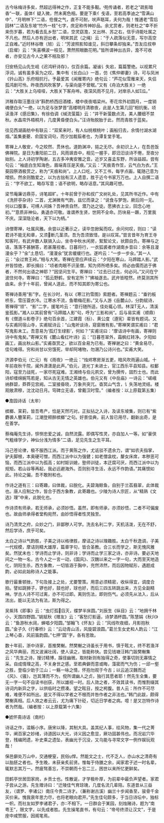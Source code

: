<!-- { "loadSidebar": true } -->
古今咏梅诗多矣，然超远得神之作，正复不能多觏。苑传诵者，若老之“疏影暗香”一联，虽体亻疑入微，然未离色相。要是下乘亻戋语，至若高季迪之“雪满山中”、“月明林下”二语，伧俚之气，直不可耐，吠声聒耳，夫何为哉！惟逋老“雪后园林”二语及东坡“竹外一枝”七字，庶足称传神妙品。余尤赏者，则老杜之“幸不折来伤岁暮，若为看去乱乡愁”二语，空灵窈澹，又出林、苏之右，信乎诗能吐属之不凡也。然后人亦有迥出者，明宋其武（之绳）云：“于人疏落似无意，写尔高空正自难。”近时林谷暾（旭）云：“芳波照影知谁见，斜日攀条却独来。”吾友应叔申（启墀）云：“失喜横波一枝见，萧然照眼数花明。”皆所谓神出古异，澹不可收者，亦安见古今人之果不相及邪？

归安杨见山先生岘《迟鸿轩诗存》，仅百余篇。凝谧讠失宕，篇篇警绝。以视累尺浮词，诚有虽多奚为之叹。集中有《长白山》一首，仿《焦仲卿妻》诗，可与凤洲《钤山高》乐府相抗行。予最爱其《闻雁寄内》绝句云：“芦花似雪雁来天，失侣孤鸿剧可怜。昨夜西风吹客梦，与渠向是不曾眠。”又有《舟泊大胜关》一绝云：“大胜关上乌哑哑，大胜关下客舟哗。夜深风雨不见月，对岸杀人如瓜。”

洪稚存取汪墨庄诗“斟酌桥西旧酒楼，楼中夜夜唱梁州。枣花帘外初圆月，一度销魂便白头”一绝，以为足与张梦晋“高楼明月清歌夜，此是人生第几回”相抗衡。顷读渔洋《感旧集》，有徐伯调《缄流萤篇》云：“井干新萤数点流，美人腰细不禁秋。水晶帘外梧桐月，几度黄昏便白头。”汪诗殆脱胎于此，然而青胜于蓝矣。

往见西湖画舫中有联云：“双桨来时，有人似桃根桃叶；画船归去，余情付湖水湖烟。”盖集姜夔、俞国宝词句，而少加裁翦者也，为谭复堂手笔。

寄禅上人敬安，今之皎然、贯休也。道韵渊冲，挹之无尽。余初识上人，在吾邑饭佛禅院。是日为重阳前二日，风雨飒沓中，相见一握手，即汨汨谈诗不倦，至夜分始别。上人诗初学陶谢，五古多冲夷安雅之音。近岁又喜孟东野，所诣益超。尝有句云：“袖底白生知海色，眉端青压是天痕。”又云：“天痕青作笠，云气白为衣。”王葵园祭酒极赏之，称为“天痕和尚”。上人口吃，又不工书，每字点画，辄随己意为增损。然余则酷爱之，以为古拙有汉人遗意，胜于近今书家万万也。上人自撰二语云：“字不欲工，略存写意；语不欲明，略存话意。”其风趣可想。

梁节庵廉访鼎芬，诗笔超旷。十年前曾于孙和叔广文树礼处，见其所书近作。中有《洗肝亭杂诗》二首，尤渊微有气韵，兹忆而录之：“说食与梦饱，厥后同一无。何以口腹事，可缚人间姝？吾神贵自然，潜乃达之徒。愿拂衣上尘，回念心地初。”“意质非神仙，勇退亦可敬。谁谓养生贤，世网不全命。历块易一蹶，万里我不庆。深深隐沦者，天下以为柄。”

诗僧寄禅，吐属风雅。余尝以近著示之，读毕忽掀髯而叹。余问何叹，则曰：“读君诗不能无和章，又须断几茎须。吾为吾须致惜，是以叹耳。”尝言昔年为育王寺知客时，有武弁数人联骑入山，坐寺中秋水闲房，絮絮论文，状颇自负。寄禅与之语，落落不甚酬答，若甚蔑视者。日暮将行，一衣狐裘者作湖南乡音曰：余等且漫漫汆乎？“汆”土恳切，“漫漫汆”犹言缓缓行也。遂吟云：“一步一步汆。”其一人云：“汆过育王岭。”相与大笑。寄禅在旁应声续云：“夕阳在寒山，马蹄踏人影。”武弁皆惊绝，即长揖曰：“顷者肉眼不识圣僧，知为师所哂多矣。师必由儒而逃于佛者，不然何出语之神耶？”因坚问生平。寄禅曰：“过去已过去，何必问。”又问在宁波住何寺。寄禅曰：“孤云野鹤，安有定所？”拂袖遂去。武弁皆瞠然，终莫测其所由来。余于十年前，曾闻人道此，而不知其即为寄公也。

寄禅诗善用“影”字。在长沙时，有以《寒江钓雪图》索题者。寄禅题云：“垂钓板桥东，雪压蓑衣冷。江寒水不流，鱼嚼梅花影。”又与人游《岳麓山》，分韵赋诗，寄禅得“领”、“影”二字，援笔吟云：“意行随所适，佳处辄心领。林深无人，清溪鉴孤影。”湘人以其前曾有“马蹄踏人影”句，呼为“三影和尚”。后与易实甫（顺鼎）有《僧道斗影卷子》绝句百余首，江建霞（标）、黄公度（遵宪）辈皆有题词。又与实甫同宿山寺，实甫赋诗云：“山鬼听谈诗，窥窗微有影。”寄禅笑谓实甫曰：“君写鬼影未工。吾意易为‘孤灯生绿影’，何如？”实甫诧曰：“摩诘诗中有画，寄禅则诗中有鬼矣。”寄禅又有《麓山看红叶诗》云：“日暮苍翠外，霜枫红转净。夕阳如画工，画出秋山影。”实甫亟赏之，欲以百金易为已有。寄禅谢之曰：“黄金易尽，佳句难得。穷和尚甘以穷饿死，举却阿堵物，勿溷乃公诗兴也。”实甫大笑。

济源李伯元（仁元）有《雨夜》一绝云：“烛烬寒房渐五更，暗风吹雨遍山城。十年前夜秋千院，阑外潇潇是此声。”伯元，道光丁未进士，官江西乐平县知县。权鄱阳，寇至力战死，一家尽死寇难。王湘绮与伯元夙交，曾为撰传，固烈士也。而此诗却缠绵婉笃若是，知从古无无情之英雄也。伯元又有《中岳庙》一诗云：“嵯峨纳群碧，莽莽见宫阙。二室接昏晓，万象共突兀。杳冥山气含，讠失荡地灵结。楼观敞肃穆，沈沈动日月。穹碑立无语，曾戴汉时雪。”（编者按：以上原载第五集）



●澹园诗话（太牟）

槟榔、茉莉，皆吾粤产，恰是天然巧对。正拟拈之入诗，及读东坡集，则已有“紫麝袭人簪茉莉，江潮登颊醉槟榔”之句。好景佳典，前人皆已用尽，翻新出奇，是在善学。

蔡梅庵先生诗，悱恻忠爱之诚，自然流露。即偶写性灵，亦自加人一等。如“豪侠气粗缘学少，神仙分浅为情多”二语，足见先生之生平耳。

冯己苍论律，极不服西江派。而于黄陈之作，尤诋驳不遗余力，谓“如农夫指掌，驴夫脚根，本奥硬可憎，而西江派中以为强健；如老僧衾枕，嫠女床席，本秽恶可恼，而西江派中以为孤高；如村妪训媳，塾师训徒，本迂腐可厌，而西江派中以为规矩。若山谷等再起，我必远避海外。否则别寻生活，永远不作韵语。”其痛恨如此。持论之偏，吾不敢附和也。

作诗之道有三：曰寄趣，曰体裁，曰脱化。夫碧海鲸鱼，自别于兰萏翡翠，此体裁也。唐人应制之作，皆合于西方象教，此寄趣也。少陵为诗人宗匠，从“精熟《文选》理”中来，此脱化也。

作诗须有师承，若无师承，必须妙悟。虽然，即有师承，亦须妙悟，二者不可偏废也。故由师承得者堂构宛然，由妙悟得者性灵独至。

诗乃清灵之府，众妙之门，非鄙秽人可学。洗去名利二字，天机活泼，无在不舒，然后学诗，庶乎可矣。

太白之诗以气韵胜，子美之诗以格律胜，摩诘之诗以理趣胜。太白千秋逸调，子美一代规模，摩诘则精大雄厚，篇章字句，皆合圣教。合三长而学之，斯无愧风雅矣。然犹未也：学诗而止学诗，则非诗；学诗而止学三家之诗，亦非诗。要必天地间之一物一名，古今人之一言一动，《国风》、汉魏以来之一字一句，大而至天地造化，阴阳生杀，西方象教，一切皆涵于胸中，充然沛然，而后因物赋形，遇题成韵，必如此始称诗人之能事。

歌行最重顿挫，下句及接上之处，尤要警策。用意必须精密，收纵得宜，调度合拍。譬如跳狮子，锣也好，鼓也好，球也好，而后三四五转跳出来，方见全副精神。学古人诗不可过离，亦不可过即。离则伤法，即则伤气。必须先从法入，后从法出，能以无法为有法，斯为得之。

吴紫玮《即事》云：“虫灯孤舀灭，蝶梦半床圆。”刘辰生《纵目》云：“地拥千林小，天围四野圆。”姚赋秋《赠友》云：“客愁灯影逼，诗梦酒杯圆。”陈慧娟《秋兴》云：“鱼游秋水阔，蝉唱夕阳圆。”邹翰飞《怀友》云：“风线吹夜细，月影抱秋圆。”金子久《行春桥》云：“云动青山活，风旋碧浪圆。”葛兰生女史和人韵云：“江上琴心杳，风前笛韵圆。”七押“圆”字，各有思致。

数十年前，浙中诗家，首推樊榭。然樊榭之诗虽长于用书，慎于眩ㄤ，终不若渔洋之风华典丽，而又波澜壮阔，使人读之，皆能称快。尝见钱塘汪韩门跋樊榭集云：“先生之诗，搜讨精博，蹊径幽微。取材新则有独得之奇，使事切则无寡情之采。自成情理之高，不关身世之感。至若典僻而意或晦，藻密而气为伤；一邱一壑之胜，登临少助于江山；一觞一咏之情，怀抱勿观于今古；以云追汉魏而近《风》、《骚》，岂其薄而不为，傥所谓幽人之贞，独行其愿者耶！然先生全集，要无一字一句不自读书创获，所以雄视一时。后人效之者，不效其读书，而惟割缀其诗词内新异之字，以供临时之攒凑。望之眩目，按之枵腹。昔人云：所作不可尽难，难便不如所出。是又不得以学者之不根而并咎作者之非法也。”韩门此跋，颇得樊榭真相。后人效之者云云，尤为痛下针砭，切近日学者之病。噫！是又岂特作诗者为然哉。（编者按：以上原载第十六集）



●摅怀斋诗话（南村）

诗话之作，滥觞小序。唐宋以降，其制大具。盖其纪人事，绘风物，集一代之菁华，阐百家之妙绪，诗道因以大光，诗义因之愈显，厥功固甚伟也。而况岩穴毕登，残编罔遗，补史乘之遗坠，表幽光于沉没，又乌能与寻常文字一例作娱玩观哉！

保邑僻处万山中，交通梗窒，民俗悍。然能文之士，代不乏人，亦山水之清奇有以胎胚之者也。予生晚，未获亲炙前贤。惟每于侍膳之余，闻家君子述一时名辈，辄默志其万一。然疲驽善忘，不崇朝而十忘二三，困世以来所忆更鲜矣。

田鹤亭世居田家岗，乡贡士也。性散诞，才学极朴厚，为前辈中最负声望者。家君子尝从之游。先生赠诗曰：“迁陵佳气育琼瑰，几度名流几辈陪。东道昔从三益友，（谓罗、李诸公）南庄今贵二诗才。（兼称谢古溪）幽兰十步闻香至，骏骨千金买价来。愧我衰年思力尽，也将老眼向君开。”先生佳句颇多，于当日诗坛中，独标一帜。而社友如罗李诸君子，亦不相下。一日群会于某园，刻烛赌诗，题为“南粤王”，限文字，以先成者胜。先生操笔直书，有句云：“帝号终须让汉文”，于是座中咸赞服，因阁笔焉。

